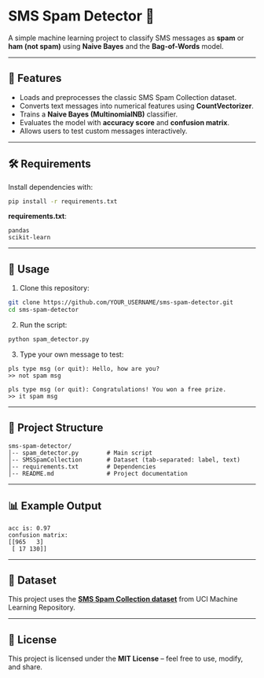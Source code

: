 # SMS Spam Detector 📱

A simple machine learning project to classify SMS messages as **spam** or **ham (not spam)** using **Naive Bayes** and the **Bag-of-Words** model.

---

## 📌 Features

* Loads and preprocesses the classic SMS Spam Collection dataset.
* Converts text messages into numerical features using **CountVectorizer**.
* Trains a **Naive Bayes (MultinomialNB)** classifier.
* Evaluates the model with **accuracy score** and **confusion matrix**.
* Allows users to test custom messages interactively.

---

## 🛠 Requirements

Install dependencies with:

```bash
pip install -r requirements.txt
```

**requirements.txt**:

```
pandas
scikit-learn
```

---

## 🚀 Usage

1. Clone this repository:

```bash
git clone https://github.com/YOUR_USERNAME/sms-spam-detector.git
cd sms-spam-detector
```

2. Run the script:

```bash
python spam_detector.py
```

3. Type your own message to test:

```text
pls type msg (or quit): Hello, how are you?
>> not spam msg

pls type msg (or quit): Congratulations! You won a free prize.
>> it spam msg
```

---

## 📂 Project Structure

```
sms-spam-detector/
│-- spam_detector.py        # Main script
│-- SMSSpamCollection       # Dataset (tab-separated: label, text)
│-- requirements.txt        # Dependencies
│-- README.md               # Project documentation
```

---

## 📊 Example Output

```
acc is: 0.97
confusion matrix:
[[965   3]
 [ 17 130]]
```

---

## 📖 Dataset

This project uses the **[SMS Spam Collection dataset](https://archive.ics.uci.edu/ml/datasets/SMS+Spam+Collection)** from UCI Machine Learning Repository.

---

## 📜 License

This project is licensed under the **MIT License** – feel free to use, modify, and share.
